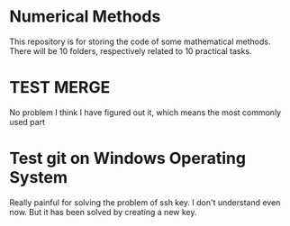 # Numerical Methods
This repository is for storing the code of some mathematical methods.
There will be 10 folders, respectively related to 10 practical tasks.


# TEST MERGE
No problem I think I have figured out it, which means the most commonly used part

# Test git on Windows Operating System
Really painful for solving the problem of ssh key.
I don't understand even now.
But it has been solved by creating a new key.
